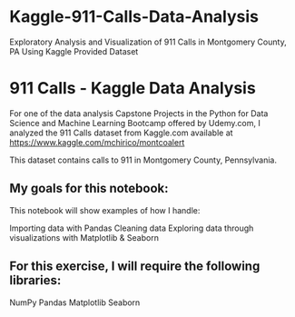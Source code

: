 # Kaggle-911-Calls-Data-Analysis
 Exploratory Analysis and Visualization of 911 Calls in Montgomery County, PA Using Kaggle Provided Dataset

# 911 Calls - Kaggle Data Analysis
For one of the data analysis Capstone Projects in the Python for Data Science and Machine Learning Bootcamp offered by Udemy.com, I analyzed the 911 Calls dataset from Kaggle.com available at https://www.kaggle.com/mchirico/montcoalert

This dataset contains calls to 911 in Montgomery County, Pennsylvania.

## My goals for this notebook:
This notebook will show examples of how I handle:

Importing data with Pandas
Cleaning data
Exploring data through visualizations with Matplotlib & Seaborn

## For this exercise, I will require the following libraries:
NumPy
Pandas
Matplotlib
Seaborn
